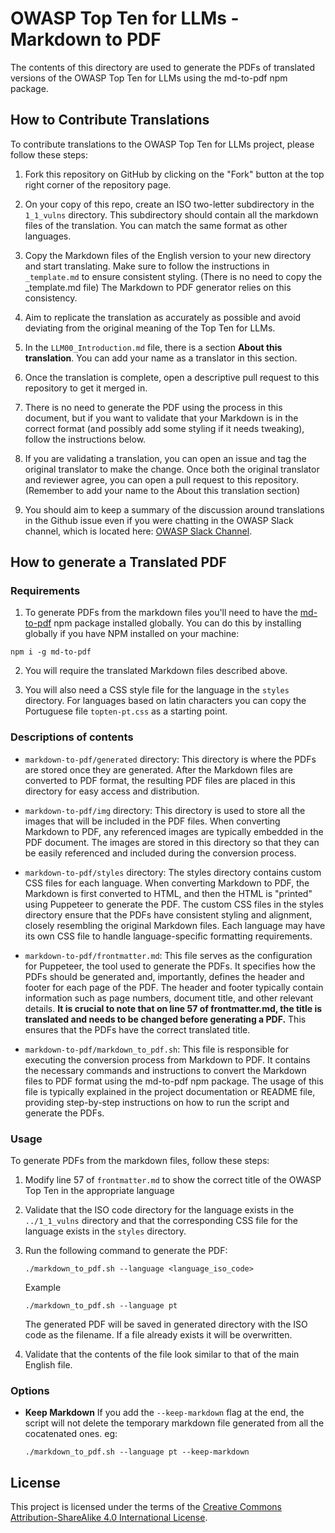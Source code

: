 # OWASP Top Ten for LLMs - Markdown to PDF

The contents of this directory are used to generate the PDFs of translated versions of the OWASP Top Ten for LLMs using the md-to-pdf npm package.

## How to Contribute Translations

To contribute translations to the OWASP Top Ten for LLMs project, please follow these steps:

1. Fork this repository on GitHub by clicking on the "Fork" button at the top right corner of the repository page.

2. On your copy of this repo, create an ISO two-letter subdirectory in the `1_1_vulns` directory. This subdirectory should contain all the markdown files of the translation. You can match the same format as other languages.

3. Copy the Markdown files of the English version to your new directory and start translating. Make sure to follow the instructions in `_template.md` to ensure consistent styling. (There is no need to copy the _template.md file) The Markdown to PDF generator relies on this consistency.

4. Aim to replicate the translation as accurately as possible and avoid deviating from the original meaning of the Top Ten for LLMs.

5. In the `LLM00_Introduction.md` file, there is a section **About this translation**. You can add your name as a translator in this section.

6. Once the translation is complete, open a descriptive pull request to this repository to get it merged in.

7. There is no need to generate the PDF using the process in this document, but if you want to validate that your Markdown is in the correct format (and possibly add some styling if it needs tweaking), follow the instructions below.

8. If you are validating a translation, you can open an issue and tag the original translator to make the change. Once both the original translator and reviewer agree, you can open a pull request to this repository. (Remember to add your name to the About this translation section)

9. You should aim to keep a summary of the discussion around translations in the Github issue even if you were chatting in the OWASP Slack channel, which is located here: [OWASP Slack Channel](https://owasp.slack.com/archives/C063W2E791U).


## How to generate a Translated PDF

### Requirements
1. To generate PDFs from the markdown files you'll need to have the [md-to-pdf](https://www.npmjs.com/package/md-to-pdf) npm package installed globally. You can do this by installing globally if you have NPM installed on your machine:
```shell 
npm i -g md-to-pdf
```

2. You will require the translated Markdown files described above.

3. You will also need a CSS style file for the language in the `styles` directory. For languages based on latin characters you can copy the Portuguese file `topten-pt.css` as a starting point. 


### Descriptions of contents

- ``markdown-to-pdf/generated`` directory: This directory is where the PDFs are stored once they are generated. After the Markdown files are converted to PDF format, the resulting PDF files are placed in this directory for easy access and distribution.

- ``markdown-to-pdf/img`` directory: This directory is used to store all the images that will be included in the PDF files. When converting Markdown to PDF, any referenced images are typically embedded in the PDF document. The images are stored in this directory so that they can be easily referenced and included during the conversion process.

- ``markdown-to-pdf/styles`` directory: The styles directory contains custom CSS files for each language. When converting Markdown to PDF, the Markdown is first converted to HTML, and then the HTML is "printed" using Puppeteer to generate the PDF. The custom CSS files in the styles directory ensure that the PDFs have consistent styling and alignment, closely resembling the original Markdown files. Each language may have its own CSS file to handle language-specific formatting requirements.

- ``markdown-to-pdf/frontmatter.md``: This file serves as the configuration for Puppeteer, the tool used to generate the PDFs. It specifies how the PDFs should be generated and, importantly, defines the header and footer for each page of the PDF. The header and footer typically contain information such as page numbers, document title, and other relevant details. **It is crucial to note that on line 57 of frontmatter.md, the title is translated and needs to be changed before generating a PDF.** This ensures that the PDFs have the correct translated title.

- ``markdown-to-pdf/markdown_to_pdf.sh``: This file is responsible for executing the conversion process from Markdown to PDF. It contains the necessary commands and instructions to convert the Markdown files to PDF format using the md-to-pdf npm package. The usage of this file is typically explained in the project documentation or README file, providing step-by-step instructions on how to run the script and generate the PDFs.


### Usage

To generate PDFs from the markdown files, follow these steps:

1. Modify line 57 of `frontmatter.md` to show the correct title of the OWASP Top Ten in the appropriate language

2. Validate that the ISO code directory for the language exists in the `../1_1_vulns` directory and that the corresponding CSS file for the language exists in the `styles` directory.

3. Run the following command to generate the PDF:

	```shell
	./markdown_to_pdf.sh --language <language_iso_code>
	```

	Example

	```shell
	./markdown_to_pdf.sh --language pt
	```

	The generated PDF will be saved in generated directory with the ISO code as the filename. If a file already exists it will be overwritten. 

4. Validate that the contents of the file look similar to that of the main English file. 


### Options


- **Keep Markdown** If you add the ``--keep-markdown`` flag at the end, the script will not delete the temporary markdown file generated from all the cocatenated ones. eg:
	```shell
	./markdown_to_pdf.sh --language pt --keep-markdown
	```



## License

This project is licensed under the terms of the [Creative Commons Attribution-ShareAlike 4.0 International License](https://creativecommons.org/licenses/by-sa/4.0/).
